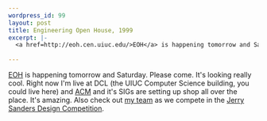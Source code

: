 ```yaml
--- 
wordpress_id: 99
layout: post
title: Engineering Open House, 1999
excerpt: |-
  <a href=http://eoh.cen.uiuc.edu/>EOH</a> is happening tomorrow and Saturday.  Please come.  It's looking really cool.  Right now I'm live at DCL (the UIUC Computer Science building, you could live here) and <a href=http://www.acm.uiuc.edu/>ACM</a> and it's SIGs are setting up shop all over the place.  It's amazing.  Also check out <a href=http://www.ftmax.com/y2k/>my team</a> as we compete in the <a href=http://dc.cen.uiuc.edu/>Jerry Sanders Design Competition</a>.
  
---
```

<a href=http://eoh.cen.uiuc.edu/>EOH</a> is happening tomorrow and Saturday.  Please come.  It's looking really cool.  Right now I'm live at DCL (the UIUC Computer Science building, you could live here) and <a href=http://www.acm.uiuc.edu/>ACM</a> and it's SIGs are setting up shop all over the place.  It's amazing.  Also check out <a href=http://www.ftmax.com/y2k/>my team</a> as we compete in the <a href=http://dc.cen.uiuc.edu/>Jerry Sanders Design Competition</a>.

